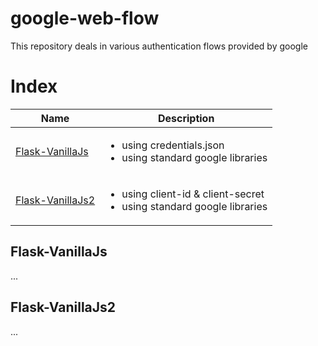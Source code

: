 # google-web-flow
This repository deals in various authentication flows provided by google

# Index
| Name | Description |
| ---- | ----------- |
| [Flask-VanillaJs](#flask-vanillajs) | <ul><li>using credentials.json</li><li>using standard google libraries</li></ul> |
| [Flask-VanillaJs2](#flask-vanillajs2) | <ul><li>using client-id & client-secret</li><li>using standard google libraries</li></ul> |

## Flask-VanillaJs

...

## Flask-VanillaJs2

...
